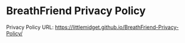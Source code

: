 # BreathFriend Privacy Policy

Privacy Policy URL: https://littlemidget.github.io/BreathFriend-Privacy-Policy/
